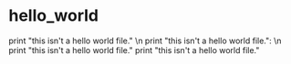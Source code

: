 # hello_world
print "this isn't a hello world file." \n
print "this isn't a hello world file.": \n
print "this isn't a hello world file."
print "this isn't a hello world file."

